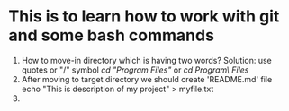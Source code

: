 # This is to learn how to work with git and some bash commands
1. How to move-in directory which is having two words?
Solution: use quotes or "/" symbol
_cd "Program Files"_
or
_cd Program\ Files_
2. After moving to target directory we should create 'README.md' file
echo "This is description of my project" > myfile.txt
3. 

